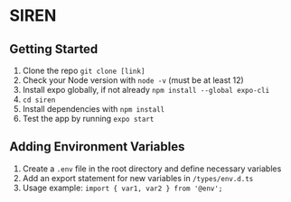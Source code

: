 # SIREN

## Getting Started

1. Clone the repo `git clone [link]`
2. Check your Node version with `node -v` (must be at least 12)
3. Install expo globally, if not already `npm install --global expo-cli`
4. `cd siren`
5. Install dependencies with `npm install`
6. Test the app by running `expo start`

## Adding Environment Variables

1. Create a `.env` file in the root directory and define necessary variables
2. Add an export statement for new variables in `/types/env.d.ts`
3. Usage example: `import { var1, var2 } from '@env';`